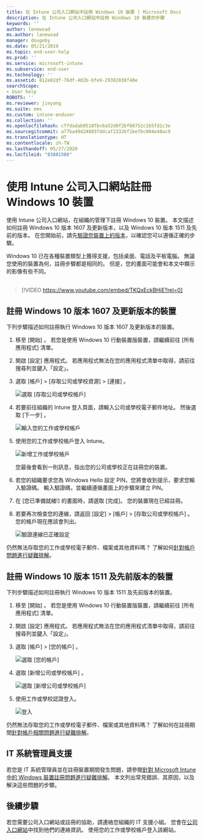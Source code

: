 ```yaml
---
title: 在 Intune 公司入口網站中註冊 Windows 10 裝置 | Microsoft Docs
description: 在 Intune 公司入口網站中註冊 Windows 10 裝置的步驟
keywords: ''
author: lenewsad
ms.author: lanewsad
manager: dougeby
ms.date: 05/21/2019
ms.topic: end-user-help
ms.prod: ''
ms.service: microsoft-intune
ms.subservice: end-user
ms.technology: ''
ms.assetid: 812e82df-76df-402b-bfe9-29302838f40e
searchScope:
- User help
ROBOTS: ''
ms.reviewer: jieyang
ms.suite: ems
ms.custom: intune-enduser
ms.collection: ''
ms.openlocfilehash: cffdadab0518fbc6a52d0f2bf60752c165fd1c3e
ms.sourcegitcommit: a77ba49424803fddcaf23326f1befbc004e48ac9
ms.translationtype: HT
ms.contentlocale: zh-TW
ms.lasthandoff: 05/27/2020
ms.locfileid: "83881506"
---
```

# <a name="enroll-windows-10-devices-with-intune-company-portal"></a>使用 Intune 公司入口網站註冊 Windows 10 裝置

使用 Intune 公司入口網站，在組織的管理下註冊 Windows 10 裝置。 本文描述如何註冊 Windows 10 版本 1607 及更新版本，以及 Windows 10 版本 1511 及先前的版本。 在您開始前，請先[驗證您裝置上的版本](windows-enrollment-company-portal.md#find-windows-10-version-number)，以確認您可以遵循正確的步驟。  

Windows 10 已在各種裝置類型上獲得支援，包括桌面、電話及平板電腦。 無論您使用的裝置為何，註冊步驟都是相同的。 但是，您的畫面可能會和本文中顯示的影像有些不同。  
</br>
> [!VIDEO https://www.youtube.com/embed/TKQxEckBHiE?rel=0]

## <a name="enroll-windows-10-version-1607-and-later-device"></a>註冊 Windows 10 版本 1607 及更新版本的裝置 
下列步驟描述如何註冊執行 Windows 10 版本 1607 及更新版本的裝置。  

1. 移至 [開始]  。 若您是使用 Windows 10 行動裝置版裝置，請繼續前往 [所有應用程式]  清單。

2. 開啟 [設定]  應用程式。 若應用程式無法在您的應用程式清單中取得，請前往搜尋列並鍵入「設定」。

3. 選取 [帳戶]   > [存取公司或學校資源]   > [連接]  。  


    ![選取 [存取公司或學校帳戶]](./media/w10-enroll-rs1-connect-to-work-or-school.png)  

4. 若要前往組織的 Intune 登入頁面，請輸入公司或學校電子郵件地址。 然後選取 [下一步]  。  


   ![輸入您的工作或學校帳戶](./media/w10-enroll-rs1-set-up-work-or-school-account.png)  

5. 使用您的工作或學校帳戶登入 Intune。  


    ![新增工作或學校帳戶](./media/w10-enroll-rs1-enter-your-credentials.png)  

    您最後會看到一則訊息，指出您的公司或學校正在註冊您的裝置。

6. 若您的組織要求您為 Windows Hello 設定 PIN，您將會收到提示，要求您輸入驗證碼。 輸入驗證碼，並繼續遵循畫面上的步驟來建立 PIN。  

7. 在 [您已準備就緒!]  的畫面時，請選取 [完成]。  您的裝置現在已經註冊。  

8. 若要再次檢查您的連線，請返回 [設定]   > [帳戶]   > [存取公司或學校帳戶]  。  您的帳戶現在應該會列出。  


    ![驗證連線已正確設定](./media/w10-enroll-rs1-validate-successful-enrollment.png)  

仍然無法存取您的工作或學校電子郵件、檔案或其他資料嗎？ 了解如何[針對帳戶問題進行疑難排解](troubleshoot-your-windows-10-device-windows.md#troubleshooting-steps-to-follow-if-you-see-access-work-or-school)。  

## <a name="enroll-windows-10-version-1511-and-earlier-device"></a>註冊 Windows 10 版本 1511 及先前版本的裝置  
下列步驟描述如何註冊執行 Windows 10 版本 1511 及先前版本的裝置。  

1. 移至 [開始]  。 若您是使用 Windows 10 行動裝置版裝置，請繼續前往 [所有應用程式]  清單。

2. 開啟 [設定]  應用程式。 若應用程式無法在您的應用程式清單中取得，請前往搜尋列並鍵入「設定」。

3. 選取 [帳戶]   > [您的帳戶]  。  


    ![選取 [您的帳戶]](./media/W10-enroll-2-accounts-your-account.png)  

5. 選取 [新增公司或學校帳戶]  。  


    ![選取 [新增公司或學校帳戶]](./media/w10-enroll-3-add-work-school-acct.png)  

6. 使用工作或學校認證登入。  


    ![登入](./media/W10-enroll-4-sign-in.png)  

仍然無法存取您的工作或學校電子郵件、檔案或其他資料嗎？ 了解如何在註冊期間[針對帳戶相關問題進行疑難排解](troubleshoot-your-windows-10-device-windows.md#troubleshooting-steps-to-follow-if-you-see-your-account)。  

## <a name="it-administrator-support"></a>IT 系統管理員支援   

若您是 IT 系統管理員並在註冊裝置期間發生問題，請參閱[針對 Microsoft Intune 中的 Windows 裝置註冊問題進行疑難排解](https://support.microsoft.com/help/4469913)。 本文列出常見錯誤、其原因，以及解決這些問題的步驟。 

## <a name="next-steps"></a>後續步驟  
若您需要公司入口網站或註冊的協助，請連絡您組織的 IT 支援小組。 您會在[公司入口網站](https://go.microsoft.com/fwlink/?linkid=2010980)中找到他們的連絡資訊。 使用您的工作或學校帳戶登入該網站。  

 

